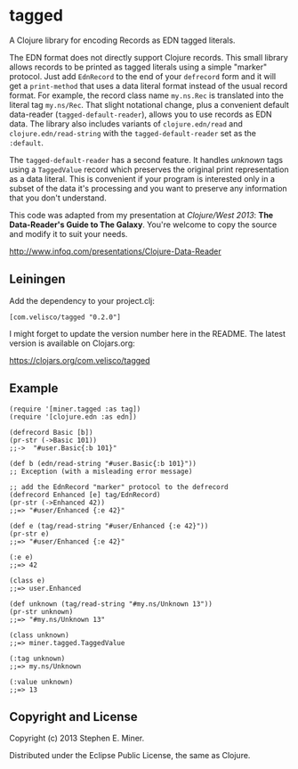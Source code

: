 # tagged

A Clojure library for encoding Records as EDN tagged literals.

The EDN format does not directly support Clojure records.  This small library allows records to be
printed as tagged literals using a simple "marker" protocol.  Just add `EdnRecord` to the end of
your `defrecord` form and it will get a `print-method` that uses a data literal format instead of
the usual record format.  For example, the record class name `my.ns.Rec` is translated into the
literal tag `my.ns/Rec`.  That slight notational change, plus a convenient default data-reader
(`tagged-default-reader`), allows you to use records as EDN data.  The library also includes
variants of `clojure.edn/read` and `clojure.edn/read-string` with the `tagged-default-reader` set as
the `:default`.

The `tagged-default-reader` has a second feature.  It handles *unknown* tags using a `TaggedValue`
record which preserves the original print representation as a data literal.  This is convenient if
your program is interested only in a subset of the data it's processing and you want to preserve any
information that you don't understand.

This code was adapted from my presentation at *Clojure/West 2013*: **The Data-Reader's Guide to The
Galaxy**.  You're welcome to copy the source and modify it to suit your needs.

http://www.infoq.com/presentations/Clojure-Data-Reader


## Leiningen

Add the dependency to your project.clj:

    [com.velisco/tagged "0.2.0"]

I might forget to update the version number here in the README.  The latest version is available on
Clojars.org:

https://clojars.org/com.velisco/tagged


## Example


    (require '[miner.tagged :as tag])
	(require '[clojure.edn :as edn])
	
	(defrecord Basic [b])
	(pr-str (->Basic 101))
	;;->  "#user.Basic{:b 101}"
	
	(def b (edn/read-string "#user.Basic{:b 101}"))
    ;; Exception (with a misleading error message)

	;; add the EdnRecord "marker" protocol to the defrecord
	(defrecord Enhanced [e] tag/EdnRecord)
	(pr-str (->Enhanced 42))
	;;=> "#user/Enhanced {:e 42}"

	(def e (tag/read-string "#user/Enhanced {:e 42}"))
	(pr-str e)
	;;=> "#user/Enhanced {:e 42}"

	(:e e)
	;;=> 42

	(class e)
	;;=> user.Enhanced
	
	(def unknown (tag/read-string "#my.ns/Unknown 13"))
	(pr-str unknown)
	;;=> "#my.ns/Unknown 13"

	(class unknown)
	;;=> miner.tagged.TaggedValue

	(:tag unknown)
	;;=> my.ns/Unknown

	(:value unknown)
	;;=> 13
	

## Copyright and License

Copyright (c) 2013 Stephen E. Miner.

Distributed under the Eclipse Public License, the same as Clojure.
